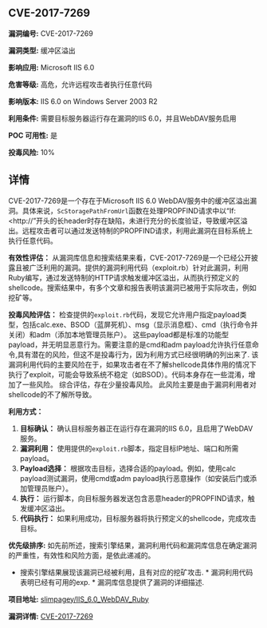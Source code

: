 ## CVE-2017-7269

**漏洞编号:** CVE-2017-7269

**漏洞类型:** 缓冲区溢出

**影响应用:** Microsoft IIS 6.0

**危害等级:** 高危，允许远程攻击者执行任意代码

**影响版本:** IIS 6.0 on Windows Server 2003 R2

**利用条件:** 需要目标服务器运行存在漏洞的IIS 6.0，并且WebDAV服务启用

**POC 可用性:** 是

**投毒风险:** 10%

## 详情

CVE-2017-7269是一个存在于Microsoft IIS 6.0 WebDAV服务中的缓冲区溢出漏洞。具体来说，`ScStoragePathFromUrl`函数在处理PROPFIND请求中以“If: <http://”开头的长header时存在缺陷，未进行充分的长度验证，导致缓冲区溢出。远程攻击者可以通过发送特制的PROPFIND请求，利用此漏洞在目标系统上执行任意代码。

**有效性评估：**
从漏洞库信息和搜索结果来看，CVE-2017-7269是一个已经公开披露且被广泛利用的漏洞。提供的漏洞利用代码（exploit.rb）针对此漏洞，利用Ruby编写，通过发送特制的HTTP请求触发缓冲区溢出，从而执行预定义的shellcode。搜索结果中，有多个文章和报告表明该漏洞已被用于实际攻击，例如挖矿等。

**投毒风险评估：**
检查提供的`exploit.rb`代码，发现它允许用户指定payload类型，包括calc.exe、BSOD（蓝屏死机）、msg（显示消息框）、cmd（执行命令并关闭）和adm（添加本地管理员账户）。 这些payload都是标准的功能型payload，并无明显恶意行为。需要注意的是cmd和adm payload允许执行任意命令,具有潜在的风险，但这不是投毒行为，因为利用方式已经很明确的列出来了.
该漏洞利用代码的主要风险在于，如果攻击者在不了解shellcode具体作用的情况下执行了exploit，可能会导致系统不稳定（如BSOD）。代码本身存在一些混淆，增加了一些风险。
综合评估，存在少量投毒风险。 此风险主要是由于漏洞利用者对shellcode的不了解所导致。

**利用方式：**
1.  **目标确认：** 确认目标服务器正在运行存在漏洞的IIS 6.0，且启用了WebDAV服务。
2.  **漏洞利用：** 使用提供的`exploit.rb`脚本，指定目标IP地址、端口和所需payload。
3.  **Payload选择：** 根据攻击目标，选择合适的payload。例如，使用calc payload测试漏洞，使用cmd或adm payload执行恶意操作（如安装后门或添加管理员账户）。
4.  **执行：** 运行脚本，向目标服务器发送包含恶意header的PROPFIND请求，触发缓冲区溢出。
5.  **代码执行：** 如果利用成功，目标服务器将执行预定义的shellcode，完成攻击目标。

**优先级排序:**
如先前所述，搜索引擎结果，漏洞利用代码和漏洞库信息在确定漏洞的严重性，有效性和风险方面，是依此递减的。
* 搜索引擎结果展现该漏洞已经被利用，且有对应的挖矿攻击. * 漏洞利用代码表明已经有可用的exp. * 漏洞库信息提供了漏洞的详细描述.

**项目地址:** [slimpagey/IIS_6.0_WebDAV_Ruby](https://github.com/slimpagey/IIS_6.0_WebDAV_Ruby)

**漏洞详情:** [CVE-2017-7269](https://nvd.nist.gov/vuln/detail/CVE-2017-7269)
